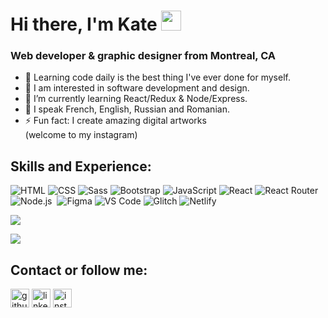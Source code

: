 <h1>Hi there, I'm Kate</a> 
<img src="https://github.com/blackcater/blackcater/raw/main/images/Hi.gif" height="32"/></h1>
<h3>Web developer & graphic designer from Montreal, CA</h3>


- 💞️ Learning code daily is the best thing I've ever done for myself.
- 👀 I am interested in software development and design.
- 🌱 I’m currently learning React/Redux & Node/Express.
- 💬 I speak French, English, Russian and Romanian.
- ⚡ Fun fact: I create amazing digital artworks<br> (welcome to my instagram)


## Skills and Experience:
<!-- https://simpleicons.org -->
<!-- https://github.com/simple-icons/simple-icons/blob/develop/slugs.md -->

<p>
  <img alt="HTML" src="https://img.shields.io/badge/HTML-E34F26?logo=html5&logoColor=white&style=flat" />
  <img alt="CSS" src="https://img.shields.io/badge/CSS-1572B6?logo=css3&logoColor=white&style=flat" />
  <img alt="Sass" src="https://img.shields.io/badge/Sass-CC6699?logo=sass&logoColor=white&style=flat" />
  <img alt="Bootstrap" src="https://img.shields.io/badge/Bootstrap-7952B3?logo=bootstrap&logoColor=white&style=flat" />
  <img alt="JavaScript" src="https://img.shields.io/badge/JavaScript-F7DF1E?logo=javascript&logoColor=white&style=flat" />
  <img alt="React" src="https://img.shields.io/badge/React-61DAFB?logo=react&logoColor=white&style=flat" />
  <img alt="React Router" src="https://img.shields.io/badge/ReactRouter-f10c64?logo=react-router&logoColor=white&style=flat"/> 
  <img alt="Node.js" src="https://img.shields.io/badge/Node.js-mediumseagreen?logo=node.js&logoColor=white&style=flat"/>
  <img alt="" src="https://img.shields.io/badge/-MongoDB-green" />
  <img alt="Figma" src="https://img.shields.io/badge/Figma-coral?style=flat&logo=figma&logoColor=white"/>
  <img alt="VS Code" src="https://img.shields.io/badge/VSCode-cornflowerblue?style=flat&logo=visual-studio-code&logoColor=white"/>
  <img alt="Glitch" src="https://img.shields.io/badge/Glitch-f14deb?style=flat&logo=glitch&logoColor=white"/> 
  <img alt="Netlify" src="https://img.shields.io/badge/Netlify-00C7B7?style=flat&logo=netlify&logoColor=white"/>
  <img alt="" src="https://img.shields.io/badge/-GSAP-green" />
</p>

![](https://github-profile-summary-cards.vercel.app/api/cards/profile-details?username=kateFrontend&theme=github)


![](https://komarev.com/ghpvc/?username=kateFrontend)

## Contact or follow me:

[<img src='https://cdn.jsdelivr.net/npm/simple-icons@3.0.1/icons/github.svg' alt='github' height='30'>](https://github.com/kateFrontend)  [<img src='https://cdn.jsdelivr.net/npm/simple-icons@3.0.1/icons/linkedin.svg' alt='linkedin' height='30'>](https://www.linkedin.com/in/katyadanilova/)  [<img src='https://cdn.jsdelivr.net/npm/simple-icons@3.0.1/icons/instagram.svg' alt='instagram' height='30'>](https://www.instagram.com/kat_visual_art/)  

<!---
kateFrontend/kateFrontend is a ✨ special ✨ repository because its `README.md` (this file) appears on your GitHub profile.
You can click the Preview link to take a look at your changes.
--->


